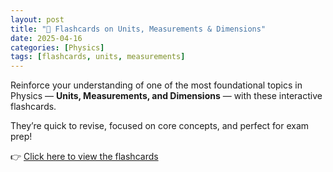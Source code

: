 ```yaml
---
layout: post
title: "🔁 Flashcards on Units, Measurements & Dimensions"
date: 2025-04-16
categories: [Physics]
tags: [flashcards, units, measurements]
---
```


Reinforce your understanding of one of the most foundational topics in Physics — **Units, Measurements, and Dimensions** — with these interactive flashcards.

They’re quick to revise, focused on core concepts, and perfect for exam prep!

👉 [Click here to view the flashcards](/units-measurements/)

